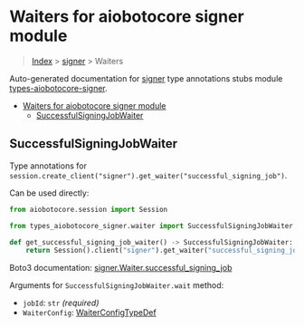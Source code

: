 <a id="waiters-for-aiobotocore-signer-module"></a>

# Waiters for aiobotocore signer module

> [Index](..) > [signer](.) > Waiters

Auto-generated documentation for
[signer](https://boto3.amazonaws.com/v1/documentation/api/latest/reference/services/signer.html#signer)
type annotations stubs module
[types-aiobotocore-signer](https://pypi.org/project/types-aiobotocore-signer/).

- [Waiters for aiobotocore signer module](#waiters-for-aiobotocore-signer-module)
  - [SuccessfulSigningJobWaiter](#successfulsigningjobwaiter)

<a id="successfulsigningjobwaiter"></a>

## SuccessfulSigningJobWaiter

Type annotations for
`session.create_client("signer").get_waiter("successful_signing_job")`.

Can be used directly:

```python
from aiobotocore.session import Session

from types_aiobotocore_signer.waiter import SuccessfulSigningJobWaiter

def get_successful_signing_job_waiter() -> SuccessfulSigningJobWaiter:
    return Session().client("signer").get_waiter("successful_signing_job")
```

Boto3 documentation:
[signer.Waiter.successful_signing_job](https://boto3.amazonaws.com/v1/documentation/api/latest/reference/services/signer.html#signer.Waiter.SuccessfulSigningJob)

Arguments for `SuccessfulSigningJobWaiter.wait` method:

- `jobId`: `str` *(required)*
- `WaiterConfig`: [WaiterConfigTypeDef](./type_defs.md#waiterconfigtypedef)
